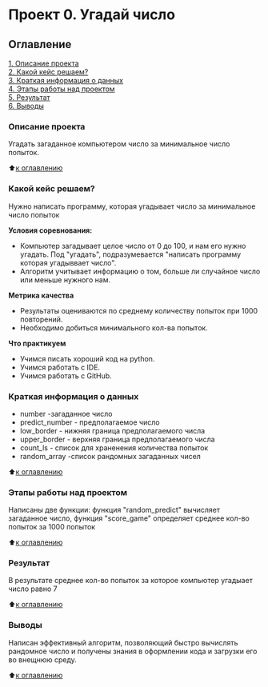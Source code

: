 # Проект 0. Угадай число

## Оглавление
[1. Описание проекта](https://github.com/sergiano137/sf_data_science/tree/main/project_0/README.md#Описание-проекта)  
[2. Какой кейс решаем?](https://github.com/sergiano137/sf_data_science/tree/main/project_0/README.md#Какой-кейс-решаем)  
[3. Краткая информация о данных](https://github.com/sergiano137/sf_data_science/tree/main/project_0/README.md#Краткая-информация-о-проекте)  
[4. Этапы работы над проектом](https://github.com/sergiano137/sf_data_science/tree/main/project_0/README.md#Этапы-работы-над-проектом)  
[5. Результат](https://github.com/sergiano137/sf_data_science/tree/main/project_0/README.md#Результат)  
[6. Выводы](https://github.com/sergiano137/sf_data_science/tree/main/project_0/README.md#Выводы)

### Описание проекта
Угадать загаданное компьютером число за минимальное число попыток.

:arrow_up:[к оглавлению](https://github.com/sergiano137/sf_data_science/tree/main/project_0#Оглавление)


### Какой кейс решаем?
Нужно написать программу, которая угадывает число за минимальное число попыток

**Условия соревнования:**
- Компьютер загадывает целое число от 0 до 100, и нам его нужно угадать. Под "угадать", подразумевается "написать программу
которая угадыввает число".
- Алгоритм учитывает информацию о том, больше ли случайное число или меньше нужного нам.

**Метрика качества**  
- Результаты оцениваются по среднему количеству попыток при 1000 повторений. 
- Необходимо добиться минимального кол-ва попыток.

**Что практикуем**
- Учимся писать хороший код на python.
- Учимся работать с IDE.
- Учимся работать с GitHub.

### Краткая информация о данных
- number -загаданное число
- predict_number - предполагаемое число
- low_border - нижняя граница предполагаемого числа
- upper_border - верхняя граница предполагаемого числа
- count_ls - список для храненения количества попыток
- random_array -список рандомных загаданных чисел

:arrow_up:[к оглавлению](https://github.com/sergiano137/sf_data_science/tree/main/project_0#Оглавление)

### Этапы работы над проектом
  Написаны две функции: функция  "random_predict" вычисляет загаданное число,
 функция "score_game" определяет среднее кол-во попыток за 1000 попыток

:arrow_up:[к оглавлению](https://github.com/sergiano137/sf_data_science/tree/main/project_0#Оглавление)

### Результат
В результате среднее кол-во попыток за которое компьютер угадыает число равно 7

:arrow_up:[к оглавлению](https://github.com/sergiano137/sf_data_science/tree/main/project_0#Оглавление)

### Выводы
Написан эффективный алгоритм, позволяющий быстро вычислять рандомное число и получены знания в оформлении кода и загрузки его во внещнюю среду.

:arrow_up:[к оглавлению](https://github.com/sergiano137/sf_data_science/tree/main/project_0#Оглавление)
